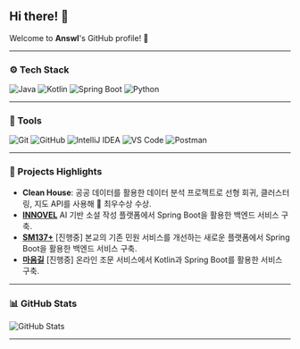 ## Hi there! 👋
Welcome to **Answl**'s GitHub profile! 🌱

---

### ⚙️ Tech Stack

![Java](https://img.shields.io/badge/Java-007396?style=for-the-badge&logo=Java&logoColor=white)
![Kotlin](https://img.shields.io/badge/Kotlin-0095D5?style=for-the-badge&logo=Kotlin&logoColor=white)
![Spring Boot](https://img.shields.io/badge/Spring%20Boot-6DB33F?style=for-the-badge&logo=Spring%20Boot&logoColor=white)
![Python](https://img.shields.io/badge/Python-3776AB?style=for-the-badge&logo=Python&logoColor=white)

---

### 🔧 Tools
![Git](https://img.shields.io/badge/Git-F05032?style=for-the-badge&logo=Git&logoColor=white)
![GitHub](https://img.shields.io/badge/GitHub-181717?style=for-the-badge&logo=GitHub&logoColor=white)
![IntelliJ IDEA](https://img.shields.io/badge/IntelliJ%20IDEA-000000?style=for-the-badge&logo=IntelliJ%20IDEA&logoColor=white)
![VS Code](https://img.shields.io/badge/VS%20Code-007ACC?style=for-the-badge&logo=Visual%20Studio%20Code&logoColor=white)
![Postman](https://img.shields.io/badge/Postman-FF6C37?style=for-the-badge&logo=Postman&logoColor=white)

---

### 🌟 Projects Highlights
- **Clean House**: 공공 데이터를 활용한 데이터 분석 프로젝트로 선형 회귀, 클러스터링, 지도 API를 사용해 🥇 최우수상 수상.
- [**INNOVEL**](https://github.com/solux-innovel/backend)  AI 기반 소설 작성 플랫폼에서 Spring Boot을 활용한 백엔드 서비스 구축.
- [**SM137+**](https://github.com/SM-137/SM-137-Backend) [진행중] 본교의 기존 민원 서비스를 개선하는 새로운 플랫폼에서 Spring Boot을 활용한 백엔드 서비스 구축.
- [**마음길**](https://github.com/smwu-ITPLE) [진행중] 온라인 조문 서비스에서 Kotlin과 Spring Boot를 활용한 서비스 구축.

---

### 📊 GitHub Stats
![GitHub Stats](https://github-readme-stats.vercel.app/api?username=Answl&show_icons=true&theme=tokyonight)


---
